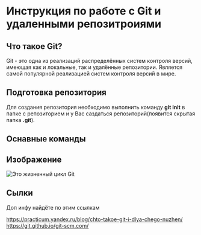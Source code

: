 # Инструкция по работе с Git  и удаленными репозитроиями

## Что такое Git?

Git - это одна из реализаций распределённых систем контроля версий, имеющая как и локальные, так и удалённые репозитории. Является самой популярной реализацией систем контроля версий в мире.

## Подготовка репозитория

Для создания репозитория необходимо выполнить команду **git init** в папке с репозиторием и у Вас саздаться репозиторий(появится скрытая папка **.git**).

## Оснавные команды

## Изображение

![Это жизненный цикл Git](Cikl.jpeg)

## Сылки

Доп инфу найдёте по этим ссылкам

https://practicum.yandex.ru/blog/chto-takoe-git-i-dlya-chego-nuzhen/
https://git.github.io/git-scm.com/
